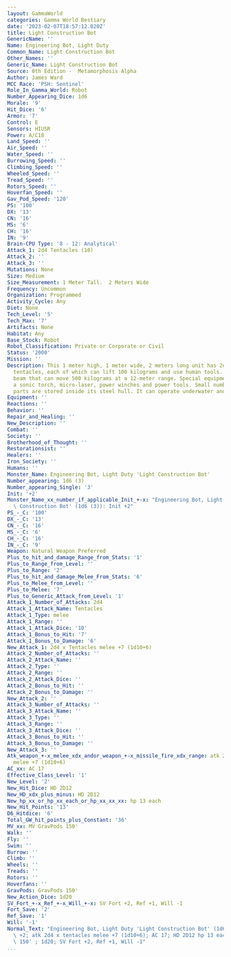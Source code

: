 ```yaml
---
layout: GammaWorld
categories: Gamma World Bestiary
date: '2023-02-07T18:57:12.020Z'
title: Light Construction Bot
GenericName: ''
Name: Engineering Bot, Light Duty
Common_Name: Light Construction Bot
Other_Names: ''
Generic_Name: Light Construction Bot
Source: 0th Edition -  Metamorphosis Alpha
Author: James Ward
MCC Race: 'PSH: Sentinel'
Role_In_Gamma_World: Robot
Number_Appearing_Dice: 1d6
Morale: '9'
Hit_Dice: '6'
Armor: '7'
Control: E
Sensors: HIUSR
Power: A/C18
Land_Speed: ''
Air_Speed: ''
Water_Speed: ''
Burrowing_Speed: ''
Climbing_Speed: ''
Wheeled_Speed: ''
Tread_Speed: ''
Rotors_Speed: ''
Hoverfan_Speed: ''
Gav_Pod_Speed: '120'
PS: '100'
DX: '13'
CN: '16'
MS: '6'
CH: '16'
IN: '9'
Brain-CPU Type: '8 - 12: Analytical'
Attack_1: 2d4 Tentacles (10)
Attack_2: ''
Attack_3: ''
Mutations: None
Size: Medium
Size_Measurement: 1 Meter Tall.  2 Meters Wide
Frequency: Uncommon
Organization: Programmed
Activity_Cycle: Any
Diet: None
Tech_Level: '5'
Tech_Max: '7'
Artifacts: None
Habitat: Any
Base_Stock: Robot
Robot_Classification: Private or Corporate or Civil
Status: '2000'
Mission: ''
Description: This 1 meter high, 1 meter wide, 2 meters long unit has 2d4 3-meter long
  tentacles, each of which can lift 100 kilograms and use human tools. It has a tractor/pressor
  beam that can move 500 kilograms at a 12-meter range. Special equipment includes
  a sonic torch, micro-laser, power winches and power tools. Small numbers of replacement
  parts are stored inside its steel hull. It can operate underwater and in near-vacuum.
Equipment: ''
Reactions: ''
Behavior: ''
Repair_and_Healing: ''
New_Description: ''
Combat: ''
Society: ''
Brotherhood_of_Thought: ''
Restorationsist: ''
Healers: ''
Iron_Society: ''
Humans: ''
Monster_Name: Engineering Bot, Light Duty 'Light Construction Bot'
Number_appearing: 1d6 (3)
Number_appearing_Single: '3'
Init: '+2'
Monster_Name_xx_number_if_applicable_Init_+-x: "Engineering Bot, Light Duty 'Light\
  \ Construction Bot' (1d6 (3)): Init +2"
PS_-_C: '100'
DX_-_C: '13'
CN_-_C: '16'
MS_-_C: '6'
CH_-_C: '16'
IN_-_C: '9'
Weapon: Natural Weapon Preferred
Plus_to_hit_and_damage_Range_from_Stats: '1'
Plus_to_Range_from_Level: ''
Plus_to_Range: '2'
Plus_to_hit_and_damage_Melee_From_Stats: '6'
Plus_to_Melee_from_Level: ''
Plus_to_Melee: '7'
Plus_to_Generic_Attack_from_Level: '1'
Attack_1_Number_of_Attacks: 2d4
Attack_1_Attack_Name: Tentacles
Attack_1_Type: melee
Attack_1_Range: ''
Attack_1_Attack_Dice: '10'
Attack_1_Bonus_to_Hit: '7'
Attack_1_Bonus_to_Damage: '6'
New_Attack_1: 2d4 x Tentacles melee +7 (1d10+6)
Attack_2_Number_of_Attacks: ''
Attack_2_Attack_Name: ''
Attack_2_Type: ''
Attack_2_Range: ''
Attack_2_Attack_Dice: ''
Attack_2_Bonus_to_Hit: ''
Attack_2_Bonus_to_Damage: ''
New_Attack_2: ''
Attack_3_Number_of_Attacks: ''
Attack_3_Attack_Name: ''
Attack_3_Type: ''
Attack_3_Range: ''
Attack_3_Attack_Dice: ''
Attack_3_Bonus_to_Hit: ''
Attack_3_Bonus_to_Damage: ''
New_Attack_3: ''
Atk_weapon_+-x_melee_xdx_andor_weapon_+-x_missile_fire_xdx_range: atk 2d4 x tentacles
  melee +7 (1d10+6)
AC_xx: AC 17
Effective_Class_Level: '1'
New_Level: '2'
New_Hit_Dice: HD 2D12
New_HD_xdx_plus_minus: HD 2D12
New_hp_xx_or_hp_xx_each_or_hp_xx_xx_xx: hp 13 each
New_Hit_Points: '13'
D6_Hitdice: '6'
Total_GW_hit_points_plus_Constant: '36'
MV_xx: MV GravPods 150'
Walk: ''
Fly: ''
Swim: ''
Burrow: ''
Climb: ''
Wheels: ''
Treads: ''
Rotors: ''
Hoverfans: ''
GravPods: GravPods 150'
New_Action_Dice: 1d20
SV_Fort_+-x_Ref_+-x_Will_+-x: SV Fort +2, Ref +1, Will -1
Fort_Save: '2'
Ref_Save: '1'
Will: '-1'
Normal_Text: "Engineering Bot, Light Duty 'Light Construction Bot' (1d6 (3)): Init\
  \ +2; atk 2d4 x tentacles melee +7 (1d10+6); AC 17; HD 2D12 hp 13 each; MV GravPods\
  \ 150' ; 1d20; SV Fort +2, Ref +1, Will -1"
...
```

